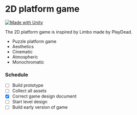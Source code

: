 # 2D platform game

[![Made with Unity](https://img.shields.io/badge/Made%20with-Unity-57b9d3.svg?style=flat&logo=unity)](https://unity3d.com)

The 2D platform game is inspired by Limbo made by PlayDead.

  - Puzzle platform game
  - Aesthetics
  - Cinematic
  - Atmospheric
  - Monochromatic
  
### Schedule
- [ ] Build prototype
- [ ] Collect all assets
- [x] Correct game design document
- [ ] Start level design
- [ ] Build early version of game
